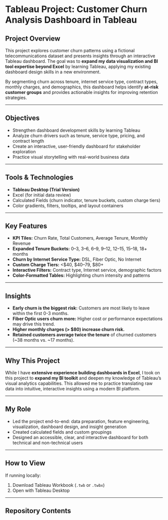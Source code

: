 # Tableau Project: Customer Churn Analysis Dashboard in Tableau

## Project Overview

This project explores customer churn patterns using a fictional telecommunications dataset and presents insights through an interactive Tableau dashboard. The goal was to **expand my data visualization and BI tool expertise beyond Excel** by learning Tableau, applying my existing dashboard design skills in a new environment.

By segmenting churn across tenure, internet service type, contract types, monthly charges, and demographics, this dashboard helps identify **at-risk customer groups** and provides actionable insights for improving retention strategies.

---

## Objectives

- Strengthen dashboard development skills by learning Tableau
- Analyze churn drivers such as tenure, service type, pricing, and contract length
- Create an interactive, user-friendly dashboard for stakeholder exploration
- Practice visual storytelling with real-world business data

---

## Tools & Technologies

- **Tableau Desktop (Trial Version)**
- Excel (for initial data review)
- Calculated Fields (churn indicator, tenure buckets, custom charge tiers)
- Color gradients, filters, tooltips, and layout containers

---

## Key Features

- **KPI Tiles:** Churn Rate, Total Customers, Average Tenure, Monthly Revenue
- **Expanded Tenure Buckets:** 0–3, 3–6, 6–9, 9–12, 12–15, 15–18, 18+ months
- **Churn by Internet Service Type:** DSL, Fiber Optic, No Internet
- **Custom Charge Tiers:** <$40, $40–79, $80+
- **Interactive Filters:** Contract type, Internet service, demographic factors
- **Color-Formatted Tables:** Highlighting churn intensity and patterns

---

## Insights

- **Early churn is the biggest risk:** Customers are most likely to leave within the first 0-3 months.
- **Fiber Optic users churn more:** Higher cost or performance expectations may drive this trend.
- **Higher monthly charges (> $80) increase churn risk.**
- **Retained customers average twice the tenure** of churned customers (~38 months vs. ~17 months).

---

## Why This Project

While I have **extensive experience building dashboards in Excel**, I took on this project to **expand my BI toolkit** and deepen my knowledge of Tableau’s visual analytics capabilities. This allowed me to practice translating raw data into intuitive, interactive insights using a modern BI platform.

---

## My Role

- Led the project end-to-end: data preparation, feature engineering, visualization, dashboard design, and insight generation
- Created calculated fields and custom groupings
- Designed an accessible, clear, and interactive dashboard for both technical and non-technical users

---

##  How to View

If running locally:
1. Download Tableau Workbook (`.twb` or `.twbx`)
2. Open with Tableau Desktop

---

## Repository Contents


